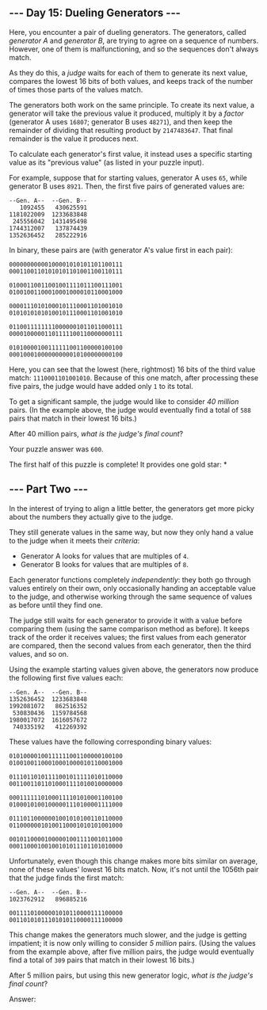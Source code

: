 --- Day 15: Dueling Generators ---
----------------------------------

Here, you encounter a pair of dueling generators. The generators, called
*generator A* and *generator B*, are trying to agree on a sequence of
numbers. However, one of them is malfunctioning, and so the sequences
don't always match.

As they do this, a *judge* waits for each of them to generate its next
value, compares the lowest 16 bits of both values, and keeps track of
the number of times those parts of the values match.

The generators both work on the same principle. To create its next
value, a generator will take the previous value it produced, multiply it
by a *factor* (generator A uses `16807`; generator B uses `48271`), and
then keep the remainder of dividing that resulting product by
`2147483647`. That final remainder is the value it produces next.

To calculate each generator's first value, it instead uses a specific
starting value as its "previous value" (as listed in your puzzle input).

For example, suppose that for starting values, generator A uses `65`,
while generator B uses `8921`. Then, the first five pairs of generated
values are:

    --Gen. A--  --Gen. B--
       1092455   430625591
    1181022009  1233683848
     245556042  1431495498
    1744312007   137874439
    1352636452   285222916

In binary, these pairs are (with generator A's value first in each
pair):

    00000000000100001010101101100111
    00011001101010101101001100110111

    01000110011001001111011100111001
    01001001100010001000010110001000

    00001110101000101110001101001010
    01010101010100101110001101001010

    01100111111110000001011011000111
    00001000001101111100110000000111

    01010000100111111001100000100100
    00010001000000000010100000000100

Here, you can see that the lowest (here, rightmost) 16 bits of the third
value match: `1110001101001010`. Because of this one match, after
processing these five pairs, the judge would have added only `1` to its
total.

To get a significant sample, the judge would like to consider *40
million* pairs. (In the example above, the judge would eventually find a
total of `588` pairs that match in their lowest 16 bits.)

After 40 million pairs, *what is the judge's final count*?

Your puzzle answer was `600`.

The first half of this puzzle is complete! It provides one gold star: \*

--- Part Two ---
----------------

In the interest of trying to align a little better, the generators get
more picky about the numbers they actually give to the judge.

They still generate values in the same way, but now they only hand a
value to the judge when it meets their *criteria*:

-   Generator A looks for values that are multiples of `4`.
-   Generator B looks for values that are multiples of `8`.

Each generator functions completely *independently*: they both go
through values entirely on their own, only occasionally handing an
acceptable value to the judge, and otherwise working through the same
sequence of values as before until they find one.

The judge still waits for each generator to provide it with a value
before comparing them (using the same comparison method as before). It
keeps track of the order it receives values; the first values from each
generator are compared, then the second values from each generator, then
the third values, and so on.

Using the example starting values given above, the generators now
produce the following first five values each:

    --Gen. A--  --Gen. B--
    1352636452  1233683848
    1992081072   862516352
     530830436  1159784568
    1980017072  1616057672
     740335192   412269392

These values have the following corresponding binary values:

    01010000100111111001100000100100
    01001001100010001000010110001000

    01110110101111001011111010110000
    00110011011010001111010010000000

    00011111101000111101010001100100
    01000101001000001110100001111000

    01110110000001001010100110110000
    01100000010100110001010101001000

    00101100001000001001111001011000
    00011000100100101011101101010000

Unfortunately, even though this change makes more bits similar on
average, none of these values' lowest 16 bits match. Now, it's not until
the 1056th pair that the judge finds the first match:

    --Gen. A--  --Gen. B--
    1023762912   896885216

    00111101000001010110000111100000
    00110101011101010110000111100000

This change makes the generators much slower, and the judge is getting
impatient; it is now only willing to consider *5 million* pairs. (Using
the values from the example above, after five million pairs, the judge
would eventually find a total of `309` pairs that match in their lowest
16 bits.)

After 5 million pairs, but using this new generator logic, *what is the
judge's final count*?

Answer:
